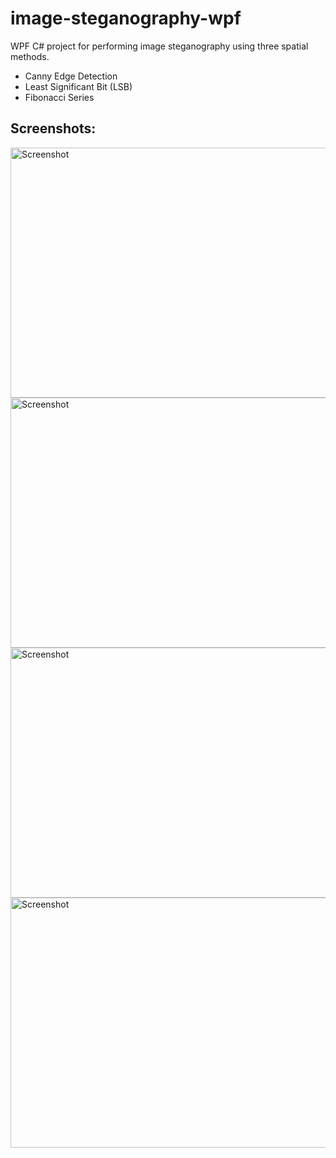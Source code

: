 # image-steganography-wpf
WPF C# project for performing image steganography using three spatial methods.
* Canny Edge Detection
* Least Significant Bit (LSB)
* Fibonacci Series

## Screenshots:
<img src="https://user-images.githubusercontent.com/14089816/32652243-a6e4be0a-c629-11e7-9ccf-c1b1368a8c29.jpg" height="400" width="600" alt="Screenshot"/> <img src="https://user-images.githubusercontent.com/14089816/32652244-a71bc53a-c629-11e7-9105-345256b67070.jpg" height="400" width="600" alt="Screenshot"/> <img src="https://user-images.githubusercontent.com/14089816/32652245-a753ebfe-c629-11e7-9b5b-24280f86b190.jpg" height="400" width="600" alt="Screenshot"/> <img src="https://user-images.githubusercontent.com/14089816/32652246-a793d962-c629-11e7-89d0-7586e99482a7.jpg" height="400" width="600" alt="Screenshot"/> 

